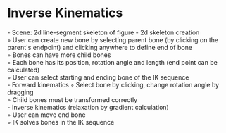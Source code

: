 <h1>Inverse Kinematics</h1>
- Scene: 2d line-segment skeleton of figure
- 2d skeleton creation</br>
  ◦ User can create new bone by selecting parent bone (by clicking on the parent's endpoint) and clicking anywhere to define
  end of bone</br>
  ◦ Bones can have more child bones</br>
  ◦ Each bone has its position, rotation angle and length (end point can be calculated)</br>
  ◦ User can select starting and ending bone of the IK sequence</br>
- Forward kinematics
  ◦ Select bone by clicking, change rotation angle by dragging</br>
  ◦ Child bones must be transformed correctly </br>
- Inverse kinematics (relaxation by gradient calculation)</br>
  ◦ User can move end bone</br>
  ◦ IK solves bones in the IK sequence

